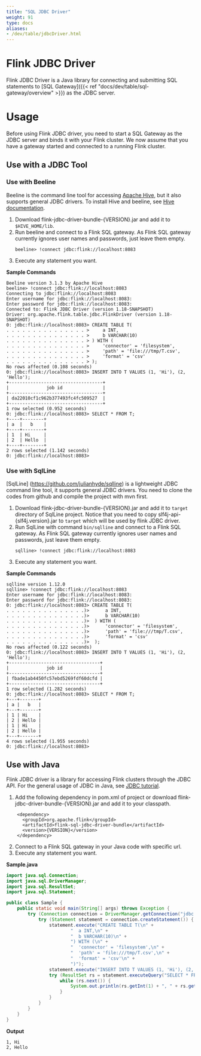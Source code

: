 ```yaml
---
title: "SQL JDBC Driver"
weight: 91
type: docs
aliases:
- /dev/table/jdbcDriver.html
---
```

<!--
Licensed to the Apache Software Foundation (ASF) under one
or more contributor license agreements.  See the NOTICE file
distributed with this work for additional information
regarding copyright ownership.  The ASF licenses this file
to you under the Apache License, Version 2.0 (the
"License"); you may not use this file except in compliance
with the License.  You may obtain a copy of the License at

  http://www.apache.org/licenses/LICENSE-2.0

Unless required by applicable law or agreed to in writing,
software distributed under the License is distributed on an
"AS IS" BASIS, WITHOUT WARRANTIES OR CONDITIONS OF ANY
KIND, either express or implied.  See the License for the
specific language governing permissions and limitations
under the License.
-->

# Flink JDBC Driver

Flink JDBC Driver is a Java library for connecting and submitting SQL statements to [SQL Gateway]({{< ref "docs/dev/table/sql-gateway/overview" >}}) as the JDBC server.

# Usage

Before using Flink JDBC driver, you need to start a SQL Gateway as the JDBC server and binds it with your Flink cluster. We now assume that you have a gateway started and connected to a running Flink cluster.

## Use with a JDBC Tool
### Use with Beeline

Beeline is the command line tool for accessing [Apache Hive](https://hive.apache.org/), but it also supports general JDBC drivers. To install Hive and beeline, see [Hive documentation](https://cwiki.apache.org/confluence/display/Hive/GettingStarted#GettingStarted-RunningHiveServer2andBeeline.1).

1. Download flink-jdbc-driver-bundle-{VERSION}.jar and add it to `$HIVE_HOME/lib`.
2. Run beeline and connect to a Flink SQL gateway. As Flink SQL gateway currently ignores user names and passwords, just leave them empty.
    ```
    beeline> !connect jdbc:flink://localhost:8083
    ```
3. Execute any statement you want.

**Sample Commands**
```
Beeline version 3.1.3 by Apache Hive
beeline> !connect jdbc:flink://localhost:8083
Connecting to jdbc:flink://localhost:8083
Enter username for jdbc:flink://localhost:8083: 
Enter password for jdbc:flink://localhost:8083: 
Connected to: Flink JDBC Driver (version 1.18-SNAPSHOT)
Driver: org.apache.flink.table.jdbc.FlinkDriver (version 1.18-SNAPSHOT)
0: jdbc:flink://localhost:8083> CREATE TABLE T(
. . . . . . . . . . . . . . . >     a INT,
. . . . . . . . . . . . . . . >     b VARCHAR(10)
. . . . . . . . . . . . . . . > ) WITH (
. . . . . . . . . . . . . . . >     'connector' = 'filesystem',
. . . . . . . . . . . . . . . >     'path' = 'file:///tmp/T.csv',
. . . . . . . . . . . . . . . >     'format' = 'csv'
. . . . . . . . . . . . . . . > );
No rows affected (0.108 seconds)
0: jdbc:flink://localhost:8083> INSERT INTO T VALUES (1, 'Hi'), (2, 'Hello');
+-----------------------------------+
|              job id               |
+-----------------------------------+
| da22010cf1c962b377493fc4fc509527  |
+-----------------------------------+
1 row selected (0.952 seconds)
0: jdbc:flink://localhost:8083> SELECT * FROM T;
+----+--------+
| a  |   b    |
+----+--------+
| 1  | Hi     |
| 2  | Hello  |
+----+--------+
2 rows selected (1.142 seconds)
0: jdbc:flink://localhost:8083> 
```

### Use with SqlLine

[SqlLine] (https://github.com/julianhyde/sqlline) is a lightweight JDBC command line tool, it supports general JDBC drivers. You need to clone the codes from github and compile the project with mvn first.

1. Download flink-jdbc-driver-bundle-{VERSION}.jar and add it to `target` directory of SqlLine project. Notice that you need to copy slf4j-api-{slf4j.version}.jar to `target` which will be used by flink JDBC driver. 
2. Run SqlLine with command `bin/sqlline` and connect to a Flink SQL gateway. As Flink SQL gateway currently ignores user names and passwords, just leave them empty.
    ```
    sqlline> !connect jdbc:flink://localhost:8083
    ```
3. Execute any statement you want.

**Sample Commands**
```
sqlline version 1.12.0
sqlline> !connect jdbc:flink://localhost:8083
Enter username for jdbc:flink://localhost:8083:
Enter password for jdbc:flink://localhost:8083:
0: jdbc:flink://localhost:8083> CREATE TABLE T(
. . . . . . . . . . . . . . .)>      a INT,
. . . . . . . . . . . . . . .)>      b VARCHAR(10)
. . . . . . . . . . . . . . .)>  ) WITH (
. . . . . . . . . . . . . . .)>      'connector' = 'filesystem',
. . . . . . . . . . . . . . .)>      'path' = 'file:///tmp/T.csv',
. . . . . . . . . . . . . . .)>      'format' = 'csv'
. . . . . . . . . . . . . . .)>  );
No rows affected (0.122 seconds)
0: jdbc:flink://localhost:8083> INSERT INTO T VALUES (1, 'Hi'), (2, 'Hello');
+----------------------------------+
|              job id              |
+----------------------------------+
| fbade1ab4450fc57ebd5269fdf60dcfd |
+----------------------------------+
1 row selected (1.282 seconds)
0: jdbc:flink://localhost:8083> SELECT * FROM T;
+---+-------+
| a |   b   |
+---+-------+
| 1 | Hi    |
| 2 | Hello |
| 1 | Hi    |
| 2 | Hello |
+---+-------+
4 rows selected (1.955 seconds)
0: jdbc:flink://localhost:8083>
```

## Use with Java

Flink JDBC driver is a library for accessing Flink clusters through the JDBC API. For the general usage of JDBC in Java, see [JDBC tutorial](https://docs.oracle.com/javase/tutorial/jdbc/index.html).

1. Add the following dependency in pom.xml of project or download flink-jdbc-driver-bundle-{VERSION}.jar and add it to your classpath.
```
    <dependency>
      <groupId>org.apache.flink</groupId>
      <artifactId>flink-sql-jdbc-driver-bundle</artifactId>
      <version>{VERSION}</version>
    </dependency>
```
2. Connect to a Flink SQL gateway in your Java code with specific url.
3. Execute any statement you want.

**Sample.java**
```java
import java.sql.Connection;
import java.sql.DriverManager;
import java.sql.ResultSet;
import java.sql.Statement;

public class Sample {
	public static void main(String[] args) throws Exception {
		try (Connection connection = DriverManager.getConnection("jdbc:flink://localhost:8083")) {
			try (Statement statement = connection.createStatement()) {
				statement.execute("CREATE TABLE T(\n" +
						"  a INT,\n" +
						"  b VARCHAR(10)\n" +
						") WITH (\n" +
						"  'connector' = 'filesystem',\n" +
						"  'path' = 'file:///tmp/T.csv',\n" +
						"  'format' = 'csv'\n" +
						")");
				statement.execute("INSERT INTO T VALUES (1, 'Hi'), (2, 'Hello')");
				try (ResultSet rs = statement.executeQuery("SELECT * FROM T")) {
					while (rs.next()) {
						System.out.println(rs.getInt(1) + ", " + rs.getString(2));
					}
				}
			}
		}
	}
}
```

**Output**
```
1, Hi
2, Hello
```
